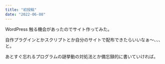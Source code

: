 ```yaml
---
title: "初投稿"
date: "2022-06-08"
---
```


WordPress 触る機会があったのでサイト作ってみた。

自作プラグインとかスクリプトとか自分のサイトで配布できたらいいなぁ～、、、と。

あとすぐ忘れるプログラムの謎挙動の対処法とか備忘録的に書いていければ。
